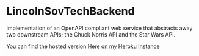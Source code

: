 # LincolnSovTechBackend

Implementation of an OpenAPI compliant web service that abstracts away two downstream APIs; the Chuck Norris API and the Star Wars API.

You can find the hosted version [Here on my Heroku Instance](lincolnsovtech.herokuapp.com)



